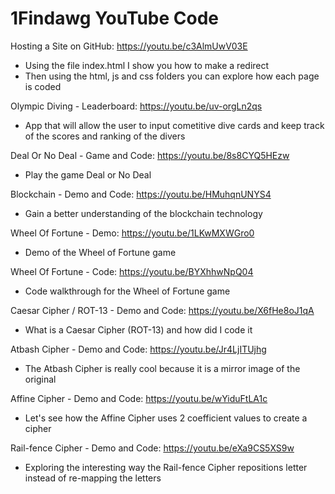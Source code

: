 # 1Findawg YouTube Code
Hosting a Site on GitHub: https://youtu.be/c3AlmUwV03E
  - Using the file index.html I show you how to make a redirect
  - Then using the html, js and css folders you can explore how each page is coded

Olympic Diving - Leaderboard: https://youtu.be/uv-orgLn2qs
  - App that will allow the user to input cometitive dive cards and keep track of the scores and ranking of the divers


Deal Or No Deal - Game and Code: https://youtu.be/8s8CYQ5HEzw
  - Play the game Deal or No Deal

Blockchain - Demo and Code: https://youtu.be/HMuhqnUNYS4
  - Gain a better understanding of the blockchain technology

Wheel Of Fortune - Demo: https://youtu.be/1LKwMXWGro0
  - Demo of the Wheel of Fortune game

Wheel Of Fortune - Code: https://youtu.be/BYXhhwNpQ04
  - Code walkthrough for the Wheel of Fortune game

Caesar Cipher / ROT-13 - Demo and Code: https://youtu.be/X6fHe8oJ1qA
  - What is a Caesar Cipher (ROT-13) and how did I code it

Atbash Cipher - Demo and Code: https://youtu.be/Jr4LjITUjhg
  - The Atbash Cipher is really cool because it is a mirror image of the original 

Affine Cipher - Demo and Code: https://youtu.be/wYiduFtLA1c
  - Let's see how the Affine Cipher uses 2 coefficient values to create a cipher

Rail-fence Cipher - Demo and Code: https://youtu.be/eXa9CS5XS9w
  - Exploring the interesting way the Rail-fence Cipher repositions letter instead of re-mapping the letters
